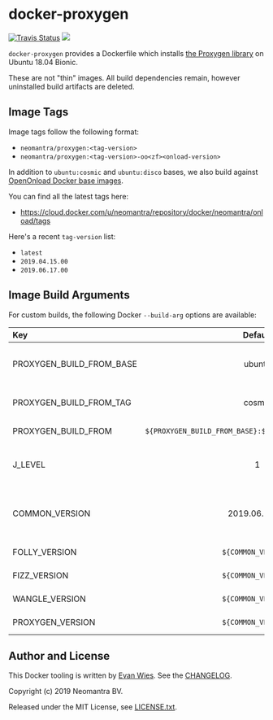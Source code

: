 # docker-proxygen

[![Travis Status](https://travis-ci.org/neomantra/docker-proxygen.svg?branch=master)](https://travis-ci.org/neomantra/docker-proxygen)  [![](https://images.microbadger.com/badges/image/neomantra/proxygen.svg)](https://microbadger.com/#/images/neomantra/proxygen "microbadger.com")

`docker-proxygen` provides a Dockerfile which installs [the Proxygen library](https://github.com/facebook/proxygen) on Ubuntu 18.04 Bionic.

These are not "thin" images.  All build dependencies remain, however uninstalled build artifacts are deleted.

## Image Tags

Image tags follow the following format:

 * `neomantra/proxygen:<tag-version>`
 * `neomantra/proxygen:<tag-version>-oo<zf><onload-version>`

In addition to `ubuntu:cosmic` and `ubuntu:disco` bases, we also build against [OpenOnload Docker base images](https://github.com/neomantra/docker-onload).

You can find all the latest tags here:

 * https://cloud.docker.com/u/neomantra/repository/docker/neomantra/onload/tags

Here's a recent `tag-version` list:

  * `latest`
  * `2019.04.15.00`
  * `2019.06.17.00`


## Image Build Arguments

For custom builds, the following Docker `--build-arg` options are available:

| Key  | Default | Description |
:----- | :-----: |:----------- |
|PROXYGEN_BUILD_FROM_BASE | ubuntu |Docker image to base build on. |
|PROXYGEN_BUILD_FROM_TAG | cosmic |Docker tag to base build on. |
|PROXYGEN_BUILD_FROM | `${PROXYGEN_BUILD_FROM_BASE}:${PROXYGEN_BUILD_FROM_TAG}` |Full Docker `FROM` path. |
|J_LEVEL | 1 |Concurrent build level (passed to `-j`) |
|COMMON_VERSION | 2019.06.17.00 |Common version for all the Facebook libraries. |
|FOLLY_VERSION | `${COMMON_VERSION}` |[Folly](https://github.com/facebook/folly) version. |
|FIZZ_VERSION | `${COMMON_VERSION}` |[Fizz](https://github.com/facebookincubator/fizz) version. |
|WANGLE_VERSION | `${COMMON_VERSION}` |[Wangle](https://github.com/facebook/wangle) version. |
|PROXYGEN_VERSION | `${COMMON_VERSION}` |[Proxygen](https://github.com/facebook/proxygen) version. |

## Author and License

This Docker tooling is written by [Evan Wies](https://github.com/neomantra/docker-proxygen). See the [CHANGELOG](https://github.com/neomantra/docker-onload/blob/master/CHANGELOG.md).

Copyright (c) 2019 Neomantra BV.

Released under the MIT License, see [LICENSE.txt](https://github.com/neomantra/docker-onload/blob/master/LICENSE.txt).

